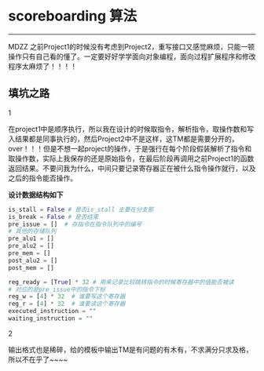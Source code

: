 # scoreboarding 算法

-------------------

MDZZ 之前Project1的时候没有考虑到Project2，重写接口又感觉麻烦，只能一顿操作只有自己看的懂了。一定要好好学学面向对象编程，面向过程扩展程序和修改程序太麻烦了！！！！

## 填坑之路

1

在project1中是顺序执行，所以我在设计的时候取指令，解析指令，取操作数和写入结果都是同事执行的，然后Project2中不是这样，这TM都是需要分开的，over！！！但是不想一起project的操作，于是强行在每个阶段假装解析了指令和取操作数，实际上我保存的还是原始指令，在最后阶段再调用之前Project1的函数返回结果。不要问我为什么，中间只要记录寄存器正在被什么指令操作就行，以及之后的指令能否操作。

**设计数据结构如下**

```python
is_stall = False # 是否is_stall 主要在分支那
is_break = False # 是否结束
pre_issue = []  # 存指令在指令队列中的编号
# 其他的存储队列
pre_alu1 = [] 
pre_alu2 = []
pre_mem = []
post_alu2 = []
post_mem = []

reg_ready = [True] * 32 # 用来记录比较跳转指令的时候寄存器中的值能否被读
# 对应的是pre_issue中的指令下标
reg_w = [4] * 32  # 谁要写这个寄存器
reg_r = [4] * 32  # 谁要读这个寄存器
executed_instruction = ""
waiting_instruction = ""
```

2

输出格式也是稀碎，给的模板中输出TM是有问题的有木有，不求满分只求及格，所以不在乎了~~~~